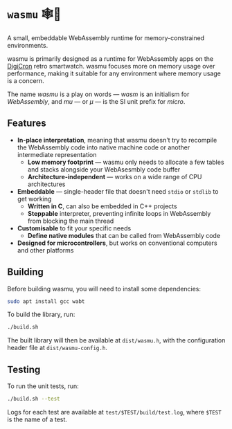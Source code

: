 # `wasmu` 🕸️🤏
A small, embeddable WebAssembly runtime for memory-constrained environments.

wasmu is primarily designed as a runtime for WebAssembly apps on the [DigiCron](https://digicron.devicefuture.org) retro smartwatch. wasmu focuses more on memory usage over performance, making it suitable for any environment where memory usage is a concern.

The name _wasmu_ is a play on words — _wasm_ is an initialism for _WebAssembly_, and _mu_ — or _µ_ — is the SI unit prefix for _micro_.

## Features
* **In-place interpretation**, meaning that wasmu doesn't try to recompile the WebAssembly code into native machine code or another intermediate representation
    * **Low memory footprint** — wasmu only needs to allocate a few tables and stacks alongside your WebAsesmbly code buffer
    * **Architecture-independent** — works on a wide range of CPU architectures
* **Embeddable** — single-header file that doesn't need `stdio` or `stdlib` to get working
    * **Written in C**, can also be embedded in C++ projects
    * **Steppable** interpreter, preventing infinite loops in WebAssembly from blocking the main thread
* **Customisable** to fit your specific needs
    * **Define native modules** that can be called from WebAssembly code
* **Designed for microcontrollers**, but works on conventional computers and other platforms

## Building
Before building wasmu, you will need to install some dependencies:

```bash
sudo apt install gcc wabt
```

To build the library, run:

```bash
./build.sh
```

The built library will then be available at `dist/wasmu.h`, with the configuration header file at `dist/wasmu-config.h`.

## Testing
To run the unit tests, run:

```bash
./build.sh --test
```

Logs for each test are available at `test/$TEST/build/test.log`, where `$TEST` is the name of a test.